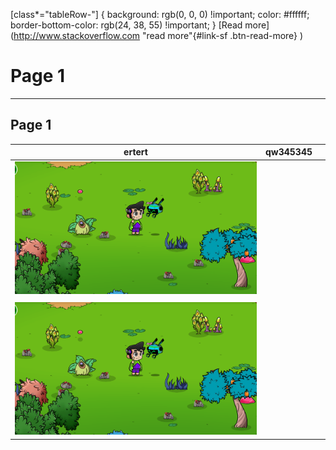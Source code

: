 [class*="tableRow-"] { 
  background: rgb(0, 0, 0) !important;
  color: #ffffff;
  border-bottom-color: rgb(24, 38, 55) !important;
}
[Read more](http://www.stackoverflow.com "read more"{#link-sf .btn-read-more} )
# Page 1

***

## Page 1

<table><thead><tr><th>ertert</th><th>qw345345</th><th data-hidden></th></tr></thead><tbody><tr><td><img src=".gitbook/assets/Captura de pantalla 2022-10-18 112614.png" alt=""></td><td></td><td></td></tr><tr><td></td><td></td><td></td></tr><tr><td><img src=".gitbook/assets/Captura de pantalla 2022-10-18 112614.png" alt=""></td><td></td><td></td></tr></tbody></table>

<img src=".gitbook/assets/file.drawing.svg" alt="" class="gitbook-drawing">
